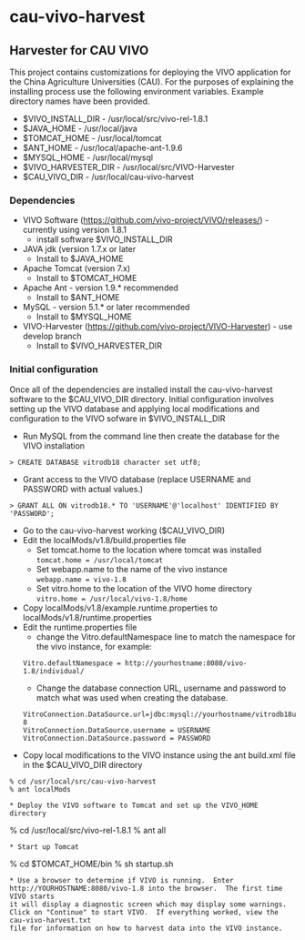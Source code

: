 # cau-vivo-harvest
## Harvester for CAU VIVO

This project contains customizations for deploying the VIVO application for the China Agriculture Universities (CAU). For the
purposes of explaining the installing process use the following environment variables.  Example directory names have been provided.

* $VIVO_INSTALL_DIR  - /usr/local/src/vivo-rel-1.8.1
* $JAVA_HOME - /usr/local/java
* $TOMCAT_HOME - /usr/local/tomcat
* $ANT_HOME - /usr/local/apache-ant-1.9.6
* $MYSQL_HOME - /usr/local/mysql
* $VIVO_HARVESTER_DIR - /usr/local/src/VIVO-Harvester
* $CAU_VIVO_DIR - /usr/local/cau-vivo-harvest


### Dependencies

* VIVO Software (https://github.com/vivo-project/VIVO/releases/) - currently using version 1.8.1
  * install software $VIVO_INSTALL_DIR
* JAVA jdk (version 1.7.x or later
  * Install to $JAVA_HOME
* Apache Tomcat (version 7.x)
  * Install to $TOMCAT_HOME
* Apache Ant - version 1.9.* recommended
  * Install to $ANT_HOME
* MySQL - version 5.1.* or later recommended
  * Install to $MYSQL_HOME
* VIVO-Harvester (https://github.com/vivo-project/VIVO-Harvester) - use develop branch
  * Install to $VIVO_HARVESTER_DIR

### Initial configuration

Once all of the dependencies are installed install the cau-vivo-harvest software to the $CAU_VIVO_DIR directory. Initial configuration
involves setting up the VIVO database and applying local modifications and configuration to the VIVO sofware in $VIVO_INSTALL_DIR


* Run MySQL from the command line then create the database for the VIVO installation
 
 ```
 > CREATE DATABASE vitrodb18 character set utf8;
  ``` 
* Grant access to the VIVO database (replace USERNAME and PASSWORD with actual values.)
 ```
 > GRANT ALL ON vitrodb18.* TO 'USERNAME'@'localhost' IDENTIFIED BY 'PASSWORD';
```

* Go to the cau-vivo-harvest working ($CAU_VIVO_DIR)
* Edit the localMods/v1.8/build.properties file
  * Set tomcat.home to the location where tomcat was installed  
  ``` tomcat.home = /usr/local/tomcat ```
  * Set webapp.name to the name of the vivo instance  
  ``` webapp.name = vivo-1.8 ```
  * Set vitro.home to the location of the VIVO home directory   
  ``` vitro.home = /usr/local/vivo-1.8/home ```
* Copy localMods/v1.8/example.runtime.properties to localMods/v1.8/runtime.properties
* Edit the runtime.properties file
  * change the Vitro.defaultNamespace line to match the namespace for the vivo instance, for example:
  ```
  Vitro.defaultNamespace = http://yourhostname:8080/vivo-1.8/individual/
  ```
  * Change the database connection URL, username and password to match what was used when creating the database.
  ```
  VitroConnection.DataSource.url=jdbc:mysql://yourhostname/vitrodb18useUnicode=true&characterEncoding=utf-8
  VitroConnection.DataSource.username = USERNAME  
  VitroConnection.DataSource.password = PASSWORD  
  ```
* Copy local modifications to the VIVO instance using the ant build.xml file in the $CAU_VIVO_DIR directory
```
% cd /usr/local/src/cau-vivo-harvest
% ant localMods

* Deploy the VIVO software to Tomcat and set up the VIVO_HOME directory
```
% cd /usr/local/src/vivo-rel-1.8.1
% ant all
```
* Start up Tomcat 
```
% cd $TOMCAT_HOME/bin
% sh startup.sh
```
* Use a browser to determine if VIVO is running.  Enter http://YOURHOSTNAME:8080/vivo-1.8 into the browser.  The first time VIVO starts
it will display a diagnostic screen which may display some warnings.  Click on "Continue" to start VIVO.  If everything worked, view the cau-vivo-harvest.txt 
file for information on how to harvest data into the VIVO instance.



